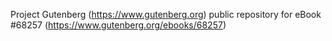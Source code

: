 Project Gutenberg (https://www.gutenberg.org) public repository for eBook #68257 (https://www.gutenberg.org/ebooks/68257)
